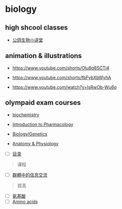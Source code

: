 # biology



## high shcool classes

- [公鸽生物小讲堂](https://www.youtube.com/playlist?list=PLBYZK41CsT6HMCrUaJkCYXk-jmrPBcJnp)

## animation & illustrations

- https://www.youtube.com/shorts/Olu8q8SCTi4

- https://www.youtube.com/shorts/fbFybXbWyhA

- https://www.youtube.com/watch?v=lsRwOb-Wu6o



## olympaid exam courses

- [biochemistry](https://www.youtube.com/watch?v=CHJsaq2lNjU&list=PLybg94GvOJ9Fazvaf8unWl9J2soXCAvy4)

- [Introduction to Pharmacology](https://www.youtube.com/watch?v=r95HUvHa4VM)
- [Biology/Genetics](https://www.youtube.com/watch?v=HaS0xNcAaWo&list=PLybg94GvOJ9HH3IbmPRCfU4knUiBJPq1Z)
- [Anatomy & Physiology](https://www.youtube.com/watch?v=6_BKeoFXOdo&list=PLybg94GvOJ9HVbNobTmFnOxXRn1dIpffc)



- [ ] [目录](https://www.youtube.com/watch?v=U7PFJyuFFAo&list=PLR1ACzwrLF_1woXE4M6WW39TUKWUtr31r)

>课程

- [ ] [群體中的信息交流](https://www.youtube.com/watch?v=O787Q-tZACY)

> 拔高

- [ ] [氨基酸](https://www.youtube.com/watch?v=sOM6uH1oDNc&list=PLwEF1U7kKqZY1heAMVft16KDRyfV5Uzqw&index=165)
- [ ] [Amino acids]()